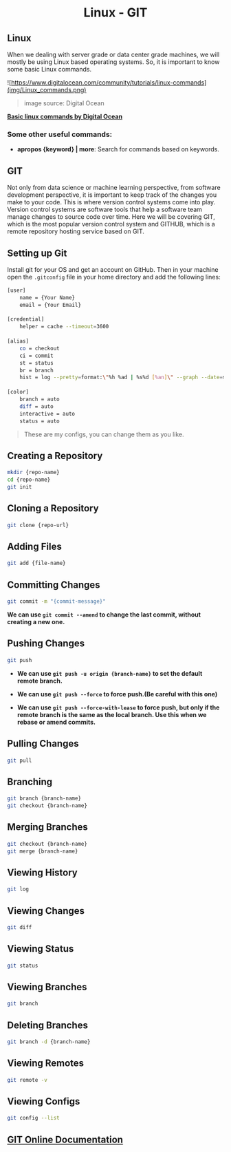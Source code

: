 <h1 align="center" >Linux - GIT</h1>

## Linux

When we dealing with server grade or data center grade machines, we will mostly be using Linux based operating systems. So, it is important to know some basic Linux commands.

![https://www.digitalocean.com/community/tutorials/linux-commands](img/Linux_commands.png)
> image source: Digital Ocean

**[Basic linux commands by **Digital Ocean**](https://www.digitalocean.com/community/tutorials/linux-commands)**

### Some other useful commands:

- **apropos {keyword} | more**: Search for commands based on keywords.

## GIT

Not only from data science or machine learning perspective, from software development perspective, it is important to keep track of the changes you make to your code. This is where version control systems come into play. Version control systems are software tools that help a software team manage changes to source code over time. Here we will be covering GIT, which is the most popular version control system and GITHUB, which is a remote repository hosting service based on GIT.

## Setting up Git

Install git for your OS and get an account on GitHub. Then in your machine open the `.gitconfig` file in your home directory and add the following lines:

```bash
[user]
    name = {Your Name}
    email = {Your Email}

[credential]
    helper = cache --timeout=3600

[alias]
    co = checkout
    ci = commit
    st = status
    br = branch
    hist = log --pretty=format:\"%h %ad | %s%d [%an]\" --graph --date=short

[color]
    branch = auto
    diff = auto
    interactive = auto
    status = auto
```
> These are my configs, you can change them as you like.

## Creating a Repository

```bash
mkdir {repo-name}
cd {repo-name}
git init
```

## Cloning a Repository

```bash
git clone {repo-url}
```

## Adding Files

```bash
git add {file-name}
```

## Committing Changes

```bash
git commit -m "{commit-message}"
```

**We can use `git commit --amend` to change the last commit, without creating a new one.**

## Pushing Changes

```bash
git push
```

- **We can use `git push -u origin {branch-name}` to set the default remote branch.**

- **We can use `git push --force` to force push.(Be careful with this one)**

- **We can use `git push --force-with-lease` to force push, but only if the remote branch is the same as the local branch. Use this when we rebase or amend commits.**

## Pulling Changes

```bash
git pull
```

## Branching

```bash
git branch {branch-name}
git checkout {branch-name}
```

## Merging Branches

```bash
git checkout {branch-name}
git merge {branch-name}
```

## Viewing History

```bash
git log
```

## Viewing Changes

```bash
git diff
```

## Viewing Status

```bash
git status
```

## Viewing Branches

```bash
git branch
```

## Deleting Branches

```bash
git branch -d {branch-name}
```

## Viewing Remotes

```bash
git remote -v
```

## Viewing Configs

```bash
git config --list
```

## [GIT Online Documentation](https://git-scm.com/book/en/v2)
